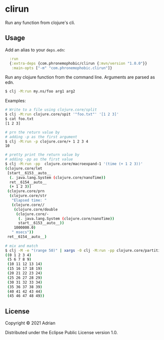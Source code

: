 # clirun

Run any function from clojure's cli.

## Usage

Add an alias to your `deps.edn`:

```clojure
  :run
  {:extra-deps {com.phronemophobic/clirun {:mvn/version "1.0.0"}}
   :main-opts ["-m" "com.phronemophobic.clirun"]}
```

Run any clojure function from the command line. Arguments are parsed as edn.


```bash
$ clj -M:run my.ns/foo arg1 arg2 
```

Examples:


```bash
# Write to a file using clojure.core/split
$ clj -M:run clojure.core/spit '"foo.txt"' '[1 2 3]'
$ cat foo.txt
[1 2 3]

# prn the return value by
# adding -p as the first argument
$ clj -M:run -p clojure.core/+ 1 2 3 4
10

# pretty print the return value by
# adding -pp as the first value
$ clj -M:run -pp  clojure.core/macroexpand-1 '(time (+ 1 2 3))'
(clojure.core/let
 [start__6153__auto__
  (. java.lang.System (clojure.core/nanoTime))
  ret__6154__auto__
  (+ 1 2 3)]
 (clojure.core/prn
  (clojure.core/str
   "Elapsed time: "
   (clojure.core//
    (clojure.core/double
     (clojure.core/-
      (. java.lang.System (clojure.core/nanoTime))
      start__6153__auto__))
    1000000.0)
   " msecs"))
 ret__6154__auto__)
 
# mix and match
$ clj -M -e "(range 50)" | xargs -0 clj -M:run -pp clojure.core/partition 5
((0 1 2 3 4)
 (5 6 7 8 9)
 (10 11 12 13 14)
 (15 16 17 18 19)
 (20 21 22 23 24)
 (25 26 27 28 29)
 (30 31 32 33 34)
 (35 36 37 38 39)
 (40 41 42 43 44)
 (45 46 47 48 49))

```

## License

Copyright © 2021 Adrian

Distributed under the Eclipse Public License version 1.0.

